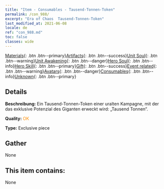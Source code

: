 ```yaml
---
title: "Item - Consumables - Tausend-Tonnen-Token"
permalink: /con_988/
excerpt: "Era of Chaos  Tausend-Tonnen-Token"
last_modified_at: 2021-06-08
locale: de
ref: "con_988.md"
toc: false
classes: wide
---
```

 [Materials](/ItemsDE/){: .btn .btn--primary}[Artifacts](/ItemsDE/Artifacts/){: .btn .btn--success}[Unit Soul](/ItemsDE/UnitSoul/){: .btn .btn--warning}[Unit Awakening](/ItemsDE/UnitAwakening/){: .btn .btn--danger}[Hero Soul](/ItemsDE/HeroSoul/){: .btn .btn--info}[Hero Skill](/ItemsDE/HeroSkill/){: .btn .btn--primary}[Gift](/ItemsDE/Gift/){: .btn .btn--success}[Event related](/ItemsDE/Events/){: .btn .btn--warning}[Avatars](/ItemsDE/Avatars/){: .btn .btn--danger}[Consumables](/ItemsDE/Consumables/){: .btn .btn--info}[Unknown](/ItemsDE/Unknown/){: .btn .btn--primary}

## Details
 **Beschreibung:** Ein Tausend-Tonnen-Token einer uralten Kampagne, mit der das exklusive Potenzial des Giganten erweckt wird: „Tausend Tonnen“.

 **Quality:** <span style="color: #FF8C00">OK</span>

 **Type:** Exclusive piece

## Gather

  None

## This item contains:

  None

